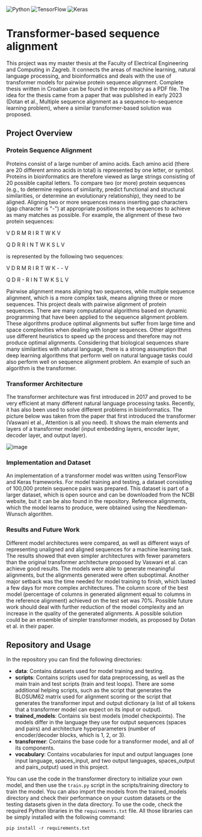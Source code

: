 ![Python](https://img.shields.io/badge/python-3670A0?style=for-the-badge&logo=python&logoColor=ffdd54)
![TensorFlow](https://img.shields.io/badge/TensorFlow-FF6F00?style=for-the-badge&logo=tensorflow&logoColor=white)
![Keras](https://img.shields.io/badge/Keras-FF0000?style=for-the-badge&logo=keras&logoColor=white)

# Transformer-based sequence alignment
This project was my master thesis at the Faculty of Electrical Engineering and Computing in Zagreb. It connects the areas of machine learning, natural language processing, and bioinformatics and deals with the use of transformer models for pairwise protein sequence alignment. Complete thesis written in Croatian can be found in the repository as a PDF file. The idea for the thesis came from a paper that was published in early 2023 (Dotan et al., Multiple sequence alignment as a sequence-to-sequence learning problem), where a similar transformer-based solution was proposed.

## Project Overview
### Protein Sequence Alignment
Proteins consist of a large number of amino acids. Each amino acid (there are 20 different amino acids in total) is represented by one letter, or symbol. Proteins in bioinformatics are therefore viewed as large strings consisting of 20 possible capital letters. To compare two (or more) protein sequences (e.g., to determine regions of similarity, predict functional and structural similarities, or determine an evolutionary relationship), they need to be aligned. Aligning two or more sequences means inserting gap characters (gap character is "-") at appropriate positions in the sequences to achieve as many matches as possible.
For example, the alignment of these two protein sequences:

V D R M R I R T W K V

Q D R R I N T W K S L V

is represented by the following two sequences:

V D R M R I R T W K - - V

Q D R - R I N T W K S L V

Pairwise alignment means aligning two sequences, while multiple sequence alignment, which is a more complex task, means aligning three or more sequences. This project deals with pairwise alignment of protein sequences. There are many computational algorithms based on dynamic programming that have been applied to the sequence alignment problem. These algorithms produce optimal alignments but suffer from large time and space complexities when dealing with longer sequences. Other algorithms use different heuristics to speed up the process and therefore may not produce optimal alignments. Considering that biological sequences share many similarities with natural language, there is a strong assumption that deep learning algorithms that perform well on natural language tasks could also perform well on sequence alignment problem. An example of such an algorithm is the transformer.

### Transformer Architecture
The transformer architecture was first introduced in 2017 and proved to be very efficient at many different natural language processing tasks. Recently, it has also been used to solve different problems in bioinformatics. The picture below was taken from the paper that first introduced the transformer (Vaswani et al., Attention is all you need). It shows the main elements and layers of a transformer model (input embedding layers, encoder layer, decoder layer, and output layer).

![image](https://github.com/ivanfurac/Transformer-Sequence-Alignment/assets/73389887/83181a1c-40d3-4d95-a58b-f50bbd76e498)

### Implementation and Dataset
An implementation of a transformer model was written using TensorFlow and Keras frameworks. For model training and testing, a dataset consisting of 100,000 protein sequence pairs was prepared. This dataset is part of a larger dataset, which is open source and can be downloaded from the NCBI website, but it can be also found in the repository. Reference alignments, which the model learns to produce, were obtained using the Needleman-Wunsch algorithm.

### Results and Future Work

Different model architectures were compared, as well as different ways of representing unaligned and aligned sequences for a machine learning task. The results showed that even simpler architectures with fewer parameters than the original transformer architecture proposed by Vaswani et al. can achieve good results. The models were able to generate meaningful alignments, but the alignments generated were often suboptimal. Another major setback was the time needed for model training to finish, which lasted a few days for more complex architectures. The column score of the best model (percentage of columns in generated alignment equal to columns in the reference alignment) achieved on the test set was 70%. Possible future work should deal with further reduction of the model complexity and an increase in the quality of the generated alignments. A possible solution could be an ensemble of simpler transformer models, as proposed by Dotan et al. in their paper.

## Repository and Usage

In the repository you can find the following directories:
* **data**: Contains datasets used for model training and testing.
* **scripts**: Contains scripts used for data preprocessing, as well as the main train and test scripts (train and test loops). There are some additional helping scripts, such as the script that generates the BLOSUM62 matrix used for alignment scoring or the script that generates the transformer input and output dictionary (a list of all tokens that a transformer model can expect on its input or output).
* **trained_models**: Contains six best models (model checkpoints). The models differ in the language they use for output sequences (spaces and pairs) and architecture hyperparameters (number of encoder/decoder blocks, which is 1, 2, or 3).
* **transformer**: Contains the base code for a transformer model, and all of its components.
* **vocabulary**: Contains vocabularies for input and output languages (one input language, spaces_input, and two output languages, spaces_output and pairs_output) used in this project.

You can use the code in the transformer directory to initialize your own model, and then use the `train.py` script in the scripts/training directory to train the model. You can also import the models from the trained_models directory and check their performance on your custom datasets or the testing datasets given in the data directory. To use the code, check the required Python libraries in the `requirements.txt` file. All those libraries can be simply installed with the following command:

```
pip install -r requirements.txt
```

